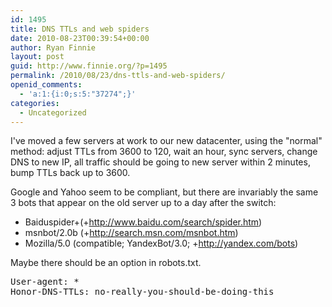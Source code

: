 ```yaml
---
id: 1495
title: DNS TTLs and web spiders
date: 2010-08-23T00:39:54+00:00
author: Ryan Finnie
layout: post
guid: http://www.finnie.org/?p=1495
permalink: /2010/08/23/dns-ttls-and-web-spiders/
openid_comments:
  - 'a:1:{i:0;s:5:"37274";}'
categories:
  - Uncategorized
---
```

I've moved a few servers at work to our new datacenter, using the "normal" method: adjust TTLs from 3600 to 120, wait an hour, sync servers, change DNS to new IP, all traffic should be going to new server within 2 minutes, bump TTLs back up to 3600.

Google and Yahoo seem to be compliant, but there are invariably the same 3 bots that appear on the old server up to a day after the switch:

  * Baiduspider+(+http://www.baidu.com/search/spider.htm)
  * msnbot/2.0b (+http://search.msn.com/msnbot.htm)
  * Mozilla/5.0 (compatible; YandexBot/3.0; +http://yandex.com/bots)

Maybe there should be an option in robots.txt.

<pre>User-agent: *
Honor-DNS-TTLs: no-really-you-should-be-doing-this</pre>
